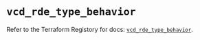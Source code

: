 # `vcd_rde_type_behavior`

Refer to the Terraform Registory for docs: [`vcd_rde_type_behavior`](https://registry.terraform.io/providers/vmware/vcd/3.10.0/docs/resources/rde_type_behavior).
